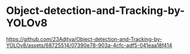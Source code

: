 # Object-detection-and-Tracking-by-YOLOv8



https://github.com/23Aditya/Object-detection-and-Tracking-by-YOLOv8/assets/68725514/07390e78-903a-4cfc-adf5-041eaa18f414

